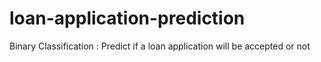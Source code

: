# loan-application-prediction
Binary Classification : Predict if a loan application will be accepted or not 
